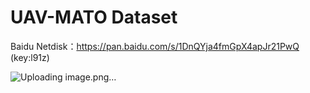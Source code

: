 # UAV-MATO Dataset
Baidu Netdisk：https://pan.baidu.com/s/1DnQYja4fmGpX4apJr21PwQ (key:l91z) 


![Uploading image.png…]()
